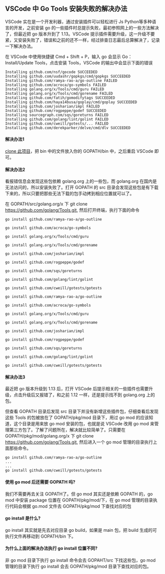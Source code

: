 ## VSCode 中 Go Tools 安装失败的解决办法
VSCode 实在是一个开发利器，通过安装插件可以轻松进行 Js Python等多种语言的开发，之前安装 go 的一些插件时总提示失败，最初参照网上的一些方法解决了，但最近把 go 版本升到了 1.13。VSCode 提示插件需要升级，这一升级不要紧，又安装失败了，错误和之前的还不一样，经过排查日志最后总算解决了，记录一下解决办法。

在 VSCode 中使用快捷键 Cmd + Shift + P，输入 go 会显示 Go：Install/Update Tools，点击安装 Tools，VSCode 的输出中会显示下面的错误
```
Installing github.com/nsf/gocode SUCCEEDED
Installing github.com/uudashr/gopkgs/cmd/gopkgs SUCCEEDED
Installing github.com/ramya-rao-a/go-outline FAILED
Installing github.com/acroca/go-symbols FAILED
Installing golang.org/x/Tools/cmd/guru FAILED
Installing golang.org/x/Tools/cmd/gorename FAILED
Installing github.com/fatih/gomodifytags SUCCEEDED
Installing github.com/haya14busa/goplay/cmd/goplay SUCCEEDED
Installing github.com/josharian/impl FAILED
Installing github.com/rogpeppe/godef SUCCEEDED
Installing sourcegraph.com/sqs/goreturns FAILED
Installing github.com/golang/lint/golint FAILED
Installing github.com/cweill/gotests/... FAILED
Installing github.com/derekparker/delve/cmd/dlv SUCCEEDED
```
#### 解决办法1
[clone 此项目](https://github.com/znvy/VSCode-go-Tools.git)，把 bin 中的文件放入你的 GOPATH/bin 中，之后重启 VSCode 即可。

#### 解决办法2
看报错信息会发现这些包依赖 golang.org 上的一些包，而 golang.org 在国内是无法访问的，所以安装失败了。打开 GOPATH 的 src 目录会发现这些包是有下载下来的，所以只要把那些无法下载的包手动拷到相应位置就可以了。

在 GOPATH/src/golang.org/x 下 git clone https://github.com/golang/Tools.git, 然后打开终端，执行下面的命令

```
go install github.com/ramya-rao-a/go-outline

go install github.com/acroca/go-symbols

go install golang.org/x/Tools/cmd/guru

go install golang.org/x/Tools/cmd/gorename

go install github.com/josharian/impl

go install github.com/rogpeppe/godef

go install github.com/sqs/goreturns

go install github.com/golang/lint/golint

go install github.com/cweill/gotests/gotests

go install github.com/ramya-rao-a/go-outline

go install github.com/acroca/go-symbols

go install golang.org/x/Tools/cmd/guru

go install golang.org/x/Tools/cmd/gorename

go install github.com/josharian/impl

go install github.com/rogpeppe/godef

go install github.com/sqs/goreturns

go install github.com/golang/lint/golint

go install github.com/cweill/gotests/gotests
```
#### 解决办法3
最近把 go 版本升级到 1.13 后，打开 VSCode 后提示相关的一些插件也需要升级，点击升级后又报错了，和之前 1.12 一样，还是提示找不到 golang.org 上的包。

但查看 GOPATH 目录后发现 src 目录下并没有新增这些插件包，仔细查看后发现这些 Tools 的包被放在了 GOPATH/pkg/mod 目录下，用过 go mod 的应该知道，这个目录是用来放 go mod 安装的包，也就是说 VSCode 改用 go mod 来管理第三方包了。了解了问题所在，解决就比较简单了。只需要在 GOPATH/pkg/mod/golang.org/x 下 git clone https://github.com/golang/Tools.git, 然后进入一个 go mod 管理的目录执行上面那些命令。
```
go install github.com/ramya-rao-a/go-outline
...
...
go install github.com/cweill/gotests/gotests
```

#### 使用 go mod 后还需要 GOPATH 吗?
我们不需要再去关注 GOPATH了。但 go mod 其实还是依赖 GOPATH 的，go mod 中安装 package 位置在 GOPATH/pkg/mod/下，在 go mod 管理的目录执行代码会根据 go.mod 文件去 GOPATH/pkg/mod 下查找对应的包

#### go install 是什么?
go install 其实就是先去对应目录 go build，如果是 main 包，把 build 生成的可执行文件再移动到 GOPATH/bin 下。

#### 为什么上面的解决办法执行 go install 位置不同?
非 go mod 目录下执行 go install 命令会去 GOPAHT/src 下找这些包，go mod 管理的目录下执行 go install 会去 GOPATH/pkg/mod 目录下查找对应的包。
